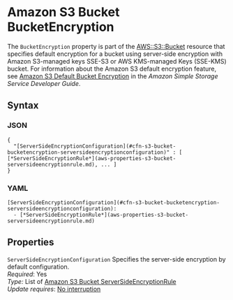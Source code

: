 # Amazon S3 Bucket BucketEncryption<a name="aws-properties-s3-bucket-bucketencryption"></a>

The `BucketEncryption` property is part of the [AWS::S3::Bucket](aws-properties-s3-bucket.md) resource that specifies default encryption for a bucket using server\-side encryption with Amazon S3\-managed keys SSE\-S3 or AWS KMS\-managed Keys \(SSE\-KMS\) bucket\. For information about the Amazon S3 default encryption feature, see [Amazon S3 Default Bucket Encryption](http://docs.aws.amazon.com/AmazonS3/latest/dev/bucket-encryption.html) in the *Amazon Simple Storage Service Developer Guide*\.

## Syntax<a name="w3ab2c21c14e1692b5"></a>

### JSON<a name="aws-properties-s3-bucket-bucketencryption.json"></a>

```
{
  "[ServerSideEncryptionConfiguration](#cfn-s3-bucket-bucketencryption-serversideencryptionconfiguration)" : [ [*ServerSideEncryptionRule*](aws-properties-s3-bucket-serversideencryptionrule.md), ... ]
}
```

### YAML<a name="aws-properties-s3-bucket-bucketencryption.yaml"></a>

```
[ServerSideEncryptionConfiguration](#cfn-s3-bucket-bucketencryption-serversideencryptionconfiguration): 
  - [*ServerSideEncryptionRule*](aws-properties-s3-bucket-serversideencryptionrule.md)
```

## Properties<a name="w3ab2c21c14e1692b7"></a>

`ServerSideEncryptionConfiguration`  <a name="cfn-s3-bucket-bucketencryption-serversideencryptionconfiguration"></a>
Specifies the server\-side encryption by default configuration\.  
*Required*: Yes  
*Type:* List of [Amazon S3 Bucket ServerSideEncryptionRule](aws-properties-s3-bucket-serversideencryptionrule.md)  
*Update requires*: [No interruption](using-cfn-updating-stacks-update-behaviors.md#update-no-interrupt)
